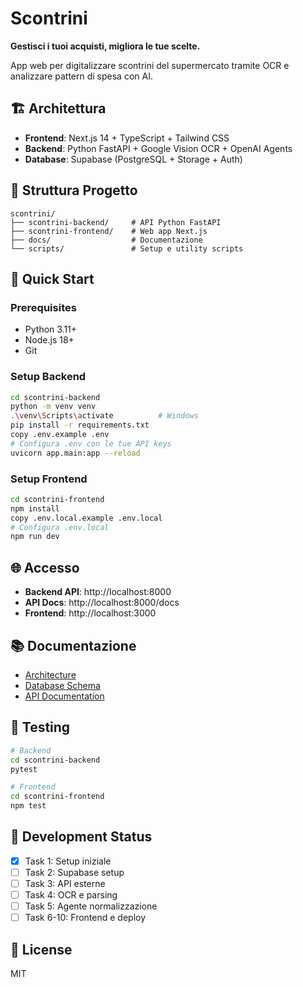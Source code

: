 # Scontrini

**Gestisci i tuoi acquisti, migliora le tue scelte.**

App web per digitalizzare scontrini del supermercato tramite OCR e analizzare pattern di spesa con AI.

## 🏗️ Architettura

- **Frontend**: Next.js 14 + TypeScript + Tailwind CSS
- **Backend**: Python FastAPI + Google Vision OCR + OpenAI Agents
- **Database**: Supabase (PostgreSQL + Storage + Auth)

## 📁 Struttura Progetto

```
scontrini/
├── scontrini-backend/     # API Python FastAPI
├── scontrini-frontend/    # Web app Next.js
├── docs/                  # Documentazione
└── scripts/               # Setup e utility scripts
```

## 🚀 Quick Start

### Prerequisites
- Python 3.11+
- Node.js 18+
- Git

### Setup Backend

```bash
cd scontrini-backend
python -m venv venv
.\venv\Scripts\activate          # Windows
pip install -r requirements.txt
copy .env.example .env
# Configura .env con le tue API keys
uvicorn app.main:app --reload
```

### Setup Frontend

```bash
cd scontrini-frontend
npm install
copy .env.local.example .env.local
# Configura .env.local
npm run dev
```

## 🌐 Accesso

- **Backend API**: http://localhost:8000
- **API Docs**: http://localhost:8000/docs
- **Frontend**: http://localhost:3000

## 📚 Documentazione

- [Architecture](docs/architecture.md)
- [Database Schema](docs/database-schema.md)
- [API Documentation](docs/api-docs.md)

## 🧪 Testing

```bash
# Backend
cd scontrini-backend
pytest

# Frontend
cd scontrini-frontend
npm test
```

## 📝 Development Status

- [x] Task 1: Setup iniziale
- [ ] Task 2: Supabase setup
- [ ] Task 3: API esterne
- [ ] Task 4: OCR e parsing
- [ ] Task 5: Agente normalizzazione
- [ ] Task 6-10: Frontend e deploy

## 📄 License

MIT
